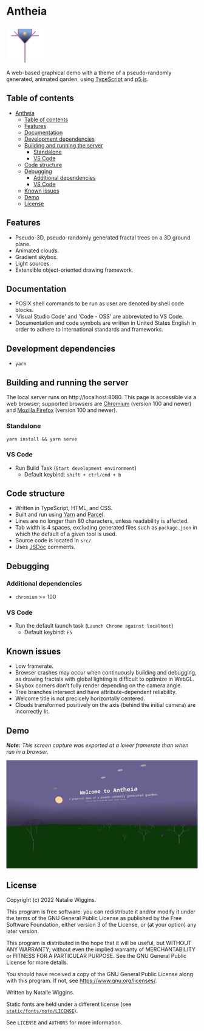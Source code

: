 # Antheia

<img src="assets/icon.png" alt="Icon" width="100">

A web-based graphical demo with a theme of a pseudo-randomly generated, animated
garden, using [TypeScript](https://www.typescriptlang.org/) and [p5.js](https://p5js.org/).

## Table of contents

* [Antheia](#antheia)
  * [Table of contents](#table-of-contents)
  * [Features](#features)
  * [Documentation](#documentation)
  * [Development dependencies](#development-dependencies)
  * [Building and running the server](#building-and-running-the-server)
    * [Standalone](#standalone)
    * [VS Code](#vs-code)
  * [Code structure](#code-structure)
  * [Debugging](#debugging)
    * [Additional dependencies](#additional-dependencies)
    * [VS Code](#vs-code-1)
  * [Known issues](#known-issues)
  * [Demo](#demo)
  * [License](#license)

## Features

* Pseudo-3D, pseudo-randomly generated fractal trees on a 3D ground plane.
* Animated clouds.
* Gradient skybox.
* Light sources.
* Extensible object-oriented drawing framework.

## Documentation

* POSIX shell commands to be run as user are denoted by shell code blocks.
* 'Visual Studio Code' and 'Code - OSS' are abbreviated to VS Code.
* Documentation and code symbols are written in United States English in order
  to adhere to international standards and frameworks.

## Development dependencies

- `yarn`

## Building and running the server

The local server runs on http://localhost:8080. This page is accessible via a
web browser; supported browsers are [Chromium](https://www.chromium.org/Home/)
(version 100 and newer) and [Mozilla Firefox](https://www.mozilla.org/en-GB/firefox/)
(version 100 and newer).

### Standalone

```shell
yarn install && yarn serve
```

### VS Code

* Run Build Task (`Start development environment`)
    * Default keybind: `shift + ctrl/cmd + b`

## Code structure

* Written in TypeScript, HTML, and CSS.
* Built and run using [Yarn](https://yarnpkg.com/) and [Parcel](https://parceljs.org/).
* Lines are no longer than 80 characters, unless readability is affected.
* Tab width is 4 spaces, excluding generated files such as `package.json` in
  which the default of a given tool is used.
* Source code is located in `src/`.
* Uses [JSDoc](https://jsdoc.app/) comments.

## Debugging

### Additional dependencies

* `chromium` >= 100

### VS Code

* Run the default launch task (`Launch Chrome against localhost`)
    * Default keybind: `F5`

## Known issues

* Low framerate.
* Browser crashes may occur when continuously building and debugging, as drawing
  fractals with global lighting is difficult to optimize in WebGL.
* Skybox corners don't fully render depending on the camera angle.
* Tree branches intersect and have attribute-dependent reliability.
* Welcome title is not precicely horizontally centered.
* Clouds transformed positively on the axis (behind the initial camera) are
  incorrectly lit.

## Demo

***Note:** This screen capture was exported at a lower framerate than when run
in a browser.*

![Screen Capture](demo/capture.gif)

## License

Copyright (c) 2022 Natalie Wiggins.

This program is free software: you can redistribute it and/or modify
it under the terms of the GNU General Public License as published by
the Free Software Foundation, either version 3 of the License, or
(at your option) any later version.

This program is distributed in the hope that it will be useful,
but WITHOUT ANY WARRANTY; without even the implied warranty of
MERCHANTABILITY or FITNESS FOR A PARTICULAR PURPOSE. See the
GNU General Public License for more details.

You should have received a copy of the GNU General Public License
along with this program. If not, see <https://www.gnu.org/licenses/>.

Written by Natalie Wiggins.

Static fonts are held under a different license (see [`static/fonts/noto/LICENSE`](static/fonts/noto/LICENSE)).

See `LICENSE` and `AUTHORS` for more information.